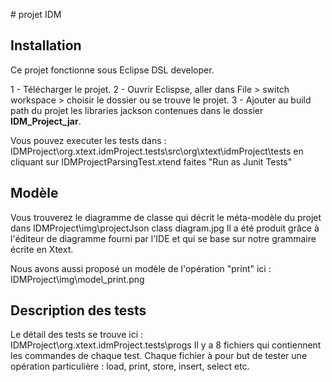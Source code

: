 # projet IDM
 

## Installation
Ce projet fonctionne sous Eclipse DSL developer. 

1 - Télécharger le projet.
2 - Ouvrir Eclispse, aller dans File > switch workspace > choisir le dossier ou se trouve le projet.
3 - Ajouter au build path du projet les libraries jackson contenues dans le dossier **IDM_Project_jar**.

Vous pouvez executer les tests dans : 
IDMProject\org.xtext.idmProject.tests\src\org\xtext\idmProject\tests
en cliquant sur IDMProjectParsingTest.xtend faites "Run as Junit Tests"

## Modèle

Vous trouverez le diagramme de classe qui décrit le méta-modèle du projet dans IDMProject\img\projectJson class diagram.jpg 
Il a été produit grâce à l'éditeur de diagramme fourni par l'IDE et qui se base sur notre  grammaire écrite en Xtext.

Nous avons aussi proposé un modèle de l'opération "print" ici :
IDMProject\img\model_print.png


## Description des tests

Le détail des tests se trouve ici : IDMProject\org.xtext.idmProject.tests\progs
Il y a 8 fichiers qui contiennent les commandes de chaque test. Chaque fichier à pour but de tester une opération particulière : load, print, store, insert, select etc.









